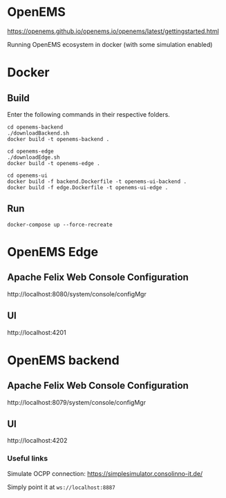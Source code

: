 # OpenEMS

https://openems.github.io/openems.io/openems/latest/gettingstarted.html

Running OpenEMS ecosystem in docker (with some simulation enabled)

# Docker

## Build

Enter the following commands in their respective folders.

```
cd openems-backend
./downloadBackend.sh
docker build -t openems-backend .
```

```
cd openems-edge
./downloadEdge.sh
docker build -t openems-edge .
```

```
cd openems-ui
docker build -f backend.Dockerfile -t openems-ui-backend .
docker build -f edge.Dockerfile -t openems-ui-edge .
```

## Run

`docker-compose up --force-recreate`

# OpenEMS Edge
## Apache Felix Web Console Configuration 
http://localhost:8080/system/console/configMgr

## UI
http://localhost:4201


# OpenEMS backend
## Apache Felix Web Console Configuration 
http://localhost:8079/system/console/configMgr

## UI
http://localhost:4202

### Useful links
Simulate OCPP connection:
https://simplesimulator.consolinno-it.de/

Simply point it at `ws://localhost:8887`